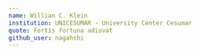 ```yaml
---
name: Willian C. Klein
institution: UNICESUMAR - University Center Cesumar
quote: Fortis fortuna adiuvat
github_user: nagahshi
---
```

